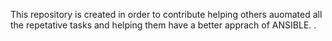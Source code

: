 This repository is created in order to contribute helping others auomated all the repetative tasks and helping them have a better apprach of ANSIBLE.
.

